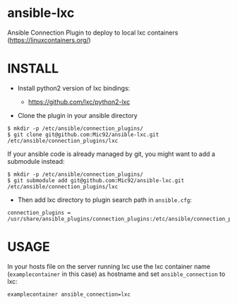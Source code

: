 ansible-lxc
===========

Ansible Connection Plugin to deploy to local lxc containers (https://linuxcontainers.org/)

INSTALL
=======

* Install python2 version of lxc bindings:

   - https://github.com/lxc/python2-lxc

* Clone the plugin in your ansible directory

```
$ mkdir -p /etc/ansible/connection_plugins/
$ git clone git@github.com:Mic92/ansible-lxc.git /etc/ansible/connection_plugins/lxc
```

If your ansible code is already managed by git, you might want to add a submodule instead:

```
$ mkdir -p /etc/ansible/connection_plugins/
$ git submodule add git@github.com:Mic92/ansible-lxc.git /etc/ansible/connection_plugins/lxc
```

* Then add lxc directory to plugin search path in `ansible.cfg`:

```
connection_plugins = /usr/share/ansible_plugins/connection_plugins:/etc/ansible/connection_plugins/lxc
```

USAGE
=====

In your hosts file on the server running lxc use the lxc container name (`examplecontainer` in this case) as hostname and set `ansible_connection` to lxc:

    examplecontainer ansible_connection=lxc
